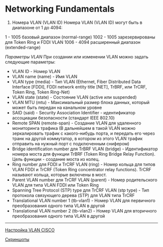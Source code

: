 # Networking Fundamentals #


1. Номера VLAN (VLAN ID)
Номера VLAN (VLAN ID) могут быть в диапазоне от 1 до 4094:

1 - 1005 базовый диапазон (normal-range)
1002 - 1005 зарезервированы для Token Ring и FDDI VLAN
1006 - 4094 расширенный диапазон (extended-range)
 

 *Параметры VLAN*
При создании или изменении VLAN можно задать следующие параметры:

* VLAN ID - Номер VLAN
* VLAN name (name) - Имя VLAN
* VLAN type (media) - Тип VLAN (Ethernet, Fiber Distributed Data Interface [FDDI], FDDI network entity title [NET], TrBRF, или TrCRF, Token Ring, Token Ring-Net)
* VLAN state (state) - Состояние VLAN (active или suspended)
* VLAN MTU (mtu) - Максимальный размер блока данных, который может быть передан на канальном уровне
* SAID (said) - Security Association Identifier - идентификатор ассоциации безопасности (стандарт IEEE 802.10)
* Remote SPAN (remote-span) - Создание VLAN для удаленного мониторинга трафика (В дальнейшем в такой VLAN можно зеркалировать трафик с какого-нибудь порта, и передать его через транк на другой коммутатор, в котором из этого VLAN трафик отправить на нужный порт с подключенным снифером)
* Bridge identification number для TrBRF VLAN (bridge) - Идентификатор номера моста для функции TrBRF (Token Ring Bridge Relay Function). Цель функции - создание моста из колец.
* Ring number для FDDI и TrCRF VLAN (ring) - Номер кольца для типов VLAN FDDI и TrCRF (Token Ring concentrator relay functions). TrCRF называют кольца, которые включены в мост.
* Parent VLAN number для TrCRF VLAN (parent) - Номер родительского VLAN для типа VLAN FDDI или Token Ring
* Spanning Tree Protocol (STP) type для TrCRF VLAN (stp type) - Тип протокола связующего дерева (STP) для VLAN типа TrCRF
* Translational VLAN number 1 (tb-vlan1) - Номер VLAN для первичного преобразования одного типа VLAN в другой
* Translational VLAN number 2 (tb-vlan2) - Номер VLAN для вторичного преобразования одного типа VLAN в другой
 
***
[Настройка VLAN CISCO](https://linkas.ru/articles/vlan-v-cisco/)

[Скриншоты](/m4/task4.2/screenshots.pdf)






